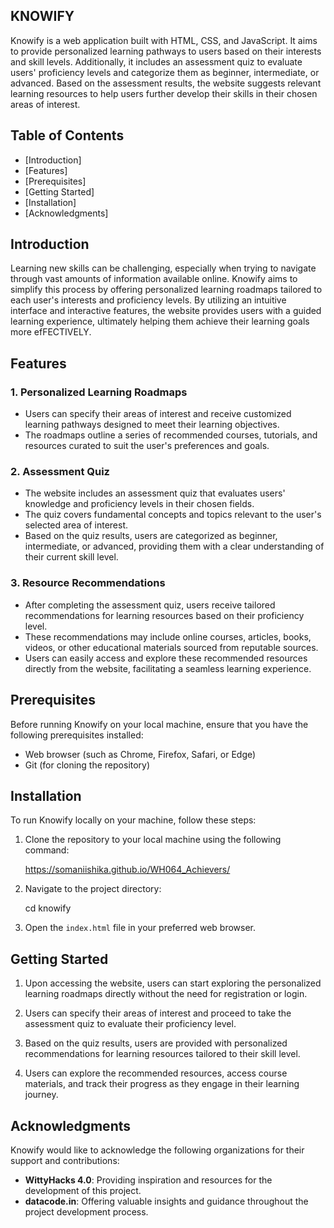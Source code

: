 ## KNOWIFY

Knowify is a web application built with HTML, CSS, and JavaScript. It aims to provide personalized learning pathways to users based on their interests and skill levels. Additionally, it includes an assessment quiz to evaluate users' proficiency levels and categorize them as beginner, intermediate, or advanced. Based on the assessment results, the website suggests relevant learning resources to help users further develop their skills in their chosen areas of interest.

## Table of Contents

- [Introduction]
- [Features]
- [Prerequisites]
- [Getting Started]
- [Installation]
- [Acknowledgments]

## Introduction

Learning new skills can be challenging, especially when trying to navigate through vast amounts of information available online. Knowify aims to simplify this process by offering personalized learning roadmaps tailored to each user's interests and proficiency levels. By utilizing an intuitive interface and interactive features, the website provides users with a guided learning experience, ultimately helping them achieve their learning goals more efFECTIVELY.

## Features
### 1. Personalized Learning Roadmaps
- Users can specify their areas of interest and receive customized learning pathways designed to meet their learning objectives.
- The roadmaps outline a series of recommended courses, tutorials, and resources curated to suit the user's preferences and goals.

### 2. Assessment Quiz
- The website includes an assessment quiz that evaluates users' knowledge and proficiency levels in their chosen fields.
- The quiz covers fundamental concepts and topics relevant to the user's selected area of interest.
- Based on the quiz results, users are categorized as beginner, intermediate, or advanced, providing them with a clear understanding of their current skill level.

### 3. Resource Recommendations
- After completing the assessment quiz, users receive tailored recommendations for learning resources based on their proficiency level.
- These recommendations may include online courses, articles, books, videos, or other educational materials sourced from reputable sources.
- Users can easily access and explore these recommended resources directly from the website, facilitating a seamless learning experience.

## Prerequisites
Before running Knowify on your local machine, ensure that you have the following prerequisites installed:

- Web browser (such as Chrome, Firefox, Safari, or Edge)
- Git (for cloning the repository)

## Installation

To run Knowify locally on your machine, follow these steps:

1. Clone the repository to your local machine using the following command:
   
   https://somaniishika.github.io/WH064_Achievers/
   

2. Navigate to the project directory:
   
   cd knowify
   

3. Open the `index.html` file in your preferred web browser.

## Getting Started

1. Upon accessing the website, users can start exploring the personalized learning roadmaps directly without the need for registration or login.

2. Users can specify their areas of interest and proceed to take the assessment quiz to evaluate their proficiency level.

3. Based on the quiz results, users are provided with personalized recommendations for learning resources tailored to their skill level.

4. Users can explore the recommended resources, access course materials, and track their progress as they engage in their learning journey.

## Acknowledgments
Knowify would like to acknowledge the following organizations for their support and contributions:

- **WittyHacks 4.0**: Providing inspiration and resources for the development of this project.
- **datacode.in**: Offering valuable insights and guidance throughout the project development process.
  


